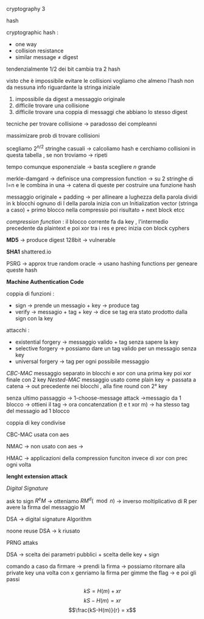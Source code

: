 cryptography 3

hash 

cryptographic hash :
+ one way 
+ collision resistance 
+ similar message $\neq$ digest

tendenzialmente 1/2 dei bit cambia tra 2 hash 

visto che è impossibile evitare le collisioni vogliamo che almeno l'hash non da nessuna info riguardante la stringa iniziale 

1. impossibile da digest a messaggio originale
2. difficile trovare una collisione
3. difficile trovare una coppia di messaggi che abbiano lo stesso digest

tecniche per trovare collisione -> paradosso dei compleanni

massimizare prob di trovare collisioni

scegliamo $2^{n/2}$ stringhe casuali -> calcoliamo hash e cerchiamo collisioni in questa tabella , se non troviamo -> ripeti 

tempo comunque esponenziale -> basta scegliere $n$ grande 

merkle-damgard -> definisce una compression function -> su 2 stringhe di l=n e le combina in una -> catena di queste per costruire una funzione hash

messaggio originale + padding -> per allineare a lughezza della parola 
dividi in k blocchi ognuno di l della parola
inizia con un Initialization vector (stringa a caso) + primo blocco nella compressio poi risultato + next block etcc 

*compression function* : 
il blocco corrente fa da key , l'intermedio precedente da plaintext e poi xor tra i res e prec inizia con block cyphers 

**MD5** -> produce digest 128bit -> vulnerable 

**SHA1** shattered.io

PSRG -> approx true random oracle -> usano hashing functions per geneare queste hash  

**Machine Authentication Code** 

coppia di funzioni :
+ sign -> prende un messagio + key -> produce tag
+ verify -> messagio + tag + key -> dice se tag era stato prodotto dalla sign con la key 

attacchi :
+ existential forgery -> messaggio valido + tag senza sapere la key 
+ selective forgery -> possiamo dare un tag valido per un messagio senza key
+ universal forgery -> tag per ogni possibile messaggio 

*CBC-MAC*
	messaggio separato in blocchi e xor con una prima key poi xor finale con 2 key
*Nested-MAC*
	messaggio usato come plain key -> passata a catena -> out precedente nei blocchi , alla fine round con 2° key  

senza ultimo passaggio -> 1-choose-message attack ->messagio da 1 blocco -> ottieni il tag -> ora concatenzation (t e t xor m) -> ha stesso tag del messagio ad 1 blocco 

coppia di key condivise

CBC-MAC usata con aes

NMAC -> non usato con aes -> 

HMAC -> applicazioni della compression funciton invece di xor con prec ogni volta 

**lenght extension attack** 

*Digital Signature*

ask to sign $R^eM$ -> otteniamo $RM^d(\mod{n})$ -> inverso moltiplicativo di R per avere la firma del messaggio M 

DSA -> digital signature Algorithm

noone reuse DSA -> k riusato

PRNG attaks

DSA -> scelta dei parametri pubblici + scelta delle key + sign

comando a caso da firmare -> prendi la firma -> possiamo ritornare alla private key 
una volta con x genriamo la firma per gimme the flag -> e poi gli passi

$$kS = H(m) + xr$$
$$kS - H(m) = xr$$
$$\frac{kS-H(m)}{r} = x$$